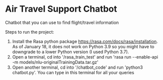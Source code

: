 # Air Travel Support Chatbot

Chatbot that you can use to find flight/travel information

Steps to run the project:

1. Install the Rasa python package https://rasa.com/docs/rasa/installation. As of January 18, it does not work on Python 3.9 so you might have to downgrade to a lower Python version (I used Python 3.7).
2. Open a terminal, cd into '/rasa_train_test' and run 'rasa run --enable-api -m models/nlu-originalTrainingData.tar.gz'
3. Open another terminal, cd into '/chatbot_code' and run 'python3 chatbot.py'. You can type in this terminal for all your queries
